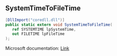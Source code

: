 ## SystemTimeToFileTime

```csharp
[DllImport("coredll.dll")]
public static extern void SystemTimeToFileTime(
   ref SYSTEMTIME lpSystemTime,
   out FILETIME lpFileTime
);
```

Microsoft documentation: [Link](https://learn.microsoft.com/en-us/windows/win32/api/timezoneapi/nf-timezoneapi-systemtimetofiletime)
